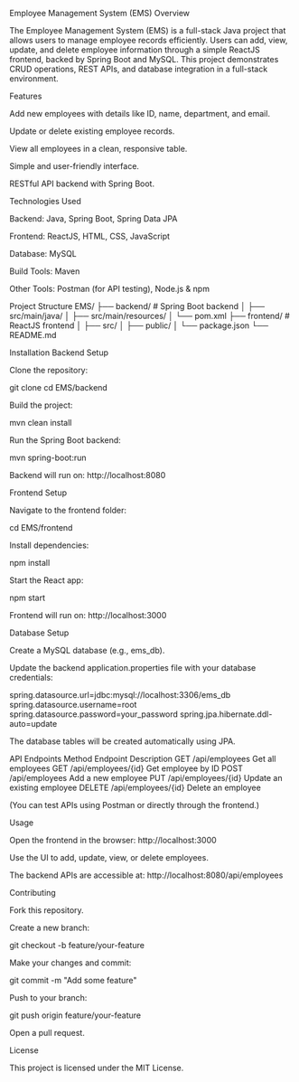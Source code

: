 Employee Management System (EMS)
Overview

The Employee Management System (EMS) is a full-stack Java project that allows users to manage employee records efficiently. Users can add, view, update, and delete employee information through a simple ReactJS frontend, backed by Spring Boot and MySQL. This project demonstrates CRUD operations, REST APIs, and database integration in a full-stack environment.

Features

Add new employees with details like ID, name, department, and email.

Update or delete existing employee records.

View all employees in a clean, responsive table.

Simple and user-friendly interface.

RESTful API backend with Spring Boot.

Technologies Used

Backend: Java, Spring Boot, Spring Data JPA

Frontend: ReactJS, HTML, CSS, JavaScript

Database: MySQL

Build Tools: Maven

Other Tools: Postman (for API testing), Node.js & npm

Project Structure
EMS/
├── backend/                # Spring Boot backend
│   ├── src/main/java/
│   ├── src/main/resources/
│   └── pom.xml
├── frontend/               # ReactJS frontend
│   ├── src/
│   ├── public/
│   └── package.json
└── README.md

Installation
Backend Setup

Clone the repository:

git clone <your-repo-url>
cd EMS/backend


Build the project:

mvn clean install


Run the Spring Boot backend:

mvn spring-boot:run


Backend will run on: http://localhost:8080

Frontend Setup

Navigate to the frontend folder:

cd EMS/frontend


Install dependencies:

npm install


Start the React app:

npm start


Frontend will run on: http://localhost:3000

Database Setup

Create a MySQL database (e.g., ems_db).

Update the backend application.properties file with your database credentials:

spring.datasource.url=jdbc:mysql://localhost:3306/ems_db
spring.datasource.username=root
spring.datasource.password=your_password
spring.jpa.hibernate.ddl-auto=update


The database tables will be created automatically using JPA.

API Endpoints
Method	Endpoint	Description
GET	/api/employees	Get all employees
GET	/api/employees/{id}	Get employee by ID
POST	/api/employees	Add a new employee
PUT	/api/employees/{id}	Update an existing employee
DELETE	/api/employees/{id}	Delete an employee

(You can test APIs using Postman or directly through the frontend.)

Usage

Open the frontend in the browser: http://localhost:3000

Use the UI to add, update, view, or delete employees.

The backend APIs are accessible at: http://localhost:8080/api/employees

Contributing

Fork this repository.

Create a new branch:

git checkout -b feature/your-feature


Make your changes and commit:

git commit -m "Add some feature"


Push to your branch:

git push origin feature/your-feature


Open a pull request.

License

This project is licensed under the MIT License.
